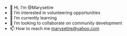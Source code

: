 - 👋 Hi, I’m @Marysetire
- 👀 I’m interested in volunteering opportunities
- 🌱 I’m currently learning 
- 💞️ I’m looking to collaborate on community development 
- 📫 How to reach me marysetire@yahoo.com

<!---
Marysetire/Marysetire is a ✨ special ✨ repository because its `README.md` (this file) appears on your GitHub profile.
You can click the Preview link to take a look at your changes.
--->
